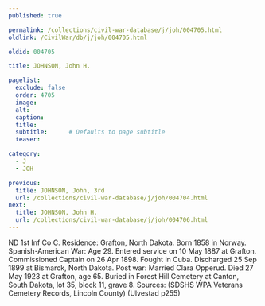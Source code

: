 ```yaml
---
published: true

permalink: /collections/civil-war-database/j/joh/004705.html
oldlink: /CivilWar/db/j/joh/004705.html

oldid: 004705

title: JOHNSON, John H.

pagelist:
  exclude: false
  order: 4705
  image: 
  alt:
  caption:
  title:
  subtitle:      # Defaults to page subtitle
  teaser:

category: 
  - J 
  - JOH

previous:
  title: JOHNSON, John, 3rd
  url: /collections/civil-war-database/j/joh/004704.html  
next:
  title: JOHNSON, John H.
  url: /collections/civil-war-database/j/joh/004706.html   
---
```

ND 1st Inf Co C. Residence: Grafton, North Dakota. Born 1858 in Norway. Spanish-American War: Age 29. Entered service on 10 May 1887 at Grafton. Commissioned Captain on 26 Apr 1898. Fought in Cuba. Discharged 25 Sep 1899 at Bismarck, North Dakota. Post war: Married Clara Opperud. Died 27 May 1923 at Grafton, age 65. Buried in Forest Hill Cemetery at Canton, South Dakota, lot 35, block 11, grave 8. Sources: (SDSHS WPA Veterans Cemetery Records, Lincoln County) (Ulvestad p255)